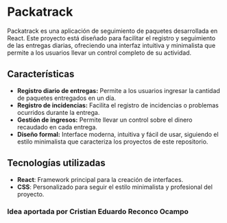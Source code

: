 # Packatrack

Packatrack es una aplicación de seguimiento de paquetes desarrollada en React. Este proyecto está diseñado para facilitar el registro y seguimiento de las entregas diarias, ofreciendo una interfaz intuitiva y minimalista que permite a los usuarios llevar un control completo de su actividad.

## Características

- **Registro diario de entregas:** Permite a los usuarios ingresar la cantidad de paquetes entregados en un día.
- **Registro de incidencias:** Facilita el registro de incidencias o problemas ocurridos durante la entrega.
- **Gestión de ingresos:** Permite llevar un control sobre el dinero recaudado en cada entrega.
- **Diseño formal:** Interface moderna, intuitiva y fácil de usar, siguiendo el estilo minimalista que caracteriza los proyectos de este repositorio.

## Tecnologías utilizadas

- **React**: Framework principal para la creación de interfaces.
- **CSS**: Personalizado para seguir el estilo minimalista y profesional del proyecto.

### Idea aportada por Cristian Eduardo Reconco Ocampo
